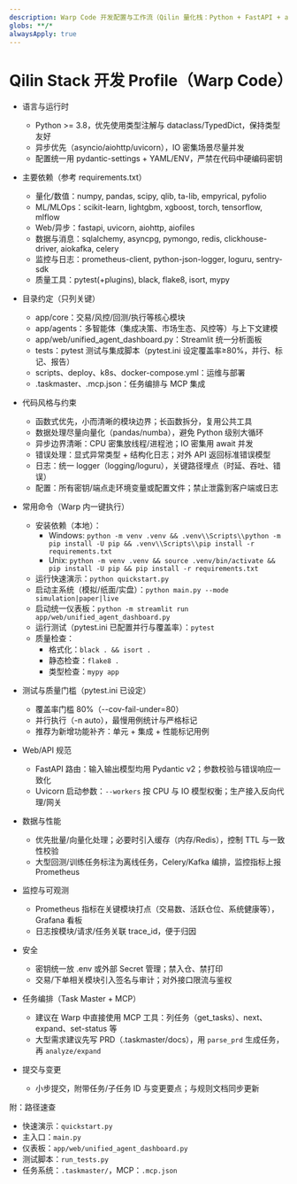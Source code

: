 ```yaml
---
description: Warp Code 开发配置与工作流（Qilin 量化栈：Python + FastAPI + asyncio + Qlib）
globs: **/*
alwaysApply: true
---
```


# Qilin Stack 开发 Profile（Warp Code）

- 语言与运行时
  - Python >= 3.8，优先使用类型注解与 dataclass/TypedDict，保持类型友好
  - 异步优先（asyncio/aiohttp/uvicorn），IO 密集场景尽量并发
  - 配置统一用 pydantic-settings + YAML/ENV，严禁在代码中硬编码密钥

- 主要依赖（参考 requirements.txt）
  - 量化/数值：numpy, pandas, scipy, qlib, ta-lib, empyrical, pyfolio
  - ML/MLOps：scikit-learn, lightgbm, xgboost, torch, tensorflow, mlflow
  - Web/异步：fastapi, uvicorn, aiohttp, aiofiles
  - 数据与消息：sqlalchemy, asyncpg, pymongo, redis, clickhouse-driver, aiokafka, celery
  - 监控与日志：prometheus-client, python-json-logger, loguru, sentry-sdk
  - 质量工具：pytest(+plugins), black, flake8, isort, mypy

- 目录约定（只列关键）
  - app/core：交易/风控/回测/执行等核心模块
  - app/agents：多智能体（集成决策、市场生态、风控等）与上下文建模
  - app/web/unified_agent_dashboard.py：Streamlit 统一分析面板
  - tests：pytest 测试与集成脚本（pytest.ini 设定覆盖率≥80%，并行、标记、报告）
  - scripts、deploy、k8s、docker-compose.yml：运维与部署
  - .taskmaster、.mcp.json：任务编排与 MCP 集成

- 代码风格与约束
  - 函数式优先，小而清晰的模块边界；长函数拆分，复用公共工具
  - 数据处理尽量向量化（pandas/numba），避免 Python 级别大循环
  - 异步边界清晰：CPU 密集放线程/进程池；IO 密集用 await 并发
  - 错误处理：显式异常类型 + 结构化日志；对外 API 返回标准错误模型
  - 日志：统一 logger（logging/loguru），关键路径埋点（时延、吞吐、错误）
  - 配置：所有密钥/端点走环境变量或配置文件；禁止泄露到客户端或日志

- 常用命令（Warp 内一键执行）
  - 安装依赖（本地）：
    - Windows: `python -m venv .venv && .venv\\Scripts\\python -m pip install -U pip && .venv\\Scripts\\pip install -r requirements.txt`
    - Unix: `python -m venv .venv && source .venv/bin/activate && pip install -U pip && pip install -r requirements.txt`
  - 运行快速演示：`python quickstart.py`
  - 启动主系统（模拟/纸面/实盘）：`python main.py --mode simulation|paper|live`
  - 启动统一仪表板：`python -m streamlit run app/web/unified_agent_dashboard.py`
  - 运行测试（pytest.ini 已配置并行与覆盖率）：`pytest`
  - 质量检查：
    - 格式化：`black . && isort .`
    - 静态检查：`flake8 .`
    - 类型检查：`mypy app`

- 测试与质量门槛（pytest.ini 已设定）
  - 覆盖率门槛 80%（--cov-fail-under=80）
  - 并行执行（-n auto），最慢用例统计与严格标记
  - 推荐为新增功能补齐：单元 + 集成 + 性能标记用例

- Web/API 规范
  - FastAPI 路由：输入输出模型均用 Pydantic v2；参数校验与错误响应一致化
  - Uvicorn 启动参数：`--workers` 按 CPU 与 IO 模型权衡；生产接入反向代理/网关

- 数据与性能
  - 优先批量/向量化处理；必要时引入缓存（内存/Redis），控制 TTL 与一致性校验
  - 大型回测/训练任务标注为离线任务，Celery/Kafka 编排，监控指标上报 Prometheus

- 监控与可观测
  - Prometheus 指标在关键模块打点（交易数、活跃仓位、系统健康等），Grafana 看板
  - 日志按模块/请求/任务关联 trace_id，便于归因

- 安全
  - 密钥统一放 .env 或外部 Secret 管理；禁入仓、禁打印
  - 交易/下单相关模块引入签名与审计；对外接口限流与鉴权

- 任务编排（Task Master + MCP）
  - 建议在 Warp 中直接使用 MCP 工具：列任务（get_tasks）、next、expand、set-status 等
  - 大型需求建议先写 PRD（.taskmaster/docs），用 `parse_prd` 生成任务，再 `analyze/expand`

- 提交与变更
  - 小步提交，附带任务/子任务 ID 与变更要点；与规则文档同步更新

附：路径速查
- 快速演示：`quickstart.py`
- 主入口：`main.py`
- 仪表板：`app/web/unified_agent_dashboard.py`
- 测试脚本：`run_tests.py`
- 任务系统：`.taskmaster/`，MCP：`.mcp.json`
